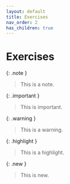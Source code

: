 ```yaml
---
layout: default
title: Exercises
nav_order: 2
has_children: true
---
```


# Exercises

{: .note }
> This is a note.

{: .important }
> This is important.
 
{: .warning }
> This is a warning.

{: .highlight }
> This is a highlight.

{: .new }
> This is new.

